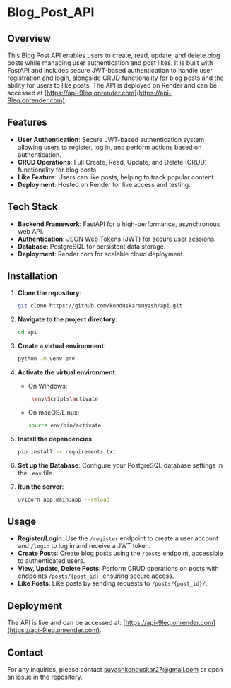# Blog_Post_API

## Overview

This Blog Post API enables users to create, read, update, and delete blog posts while managing user authentication and post likes. It is built with FastAPI and includes secure JWT-based authentication to handle user registration and login, alongside CRUD functionality for blog posts and the ability for users to like posts. The API is deployed on Render and can be accessed at [https://api-9leq.onrender.com](https://api-9leq.onrender.com).

## Features

- **User Authentication**: Secure JWT-based authentication system allowing users to register, log in, and perform actions based on authentication.
- **CRUD Operations**: Full Create, Read, Update, and Delete (CRUD) functionality for blog posts.
- **Like Feature**: Users can like posts, helping to track popular content.
- **Deployment**: Hosted on Render for live access and testing.

## Tech Stack

- **Backend Framework**: FastAPI for a high-performance, asynchronous web API.
- **Authentication**: JSON Web Tokens (JWT) for secure user sessions.
- **Database**: PostgreSQL for persistent data storage.
- **Deployment**: Render.com for scalable cloud deployment.

## Installation

1. **Clone the repository**:
    ```bash
    git clone https://github.com/konduskarsuyash/api.git
    ```
2. **Navigate to the project directory**:
    ```bash
    cd api
    ```
3. **Create a virtual environment**:
    ```bash
    python -m venv env
    ```
4. **Activate the virtual environment**:
    - On Windows:
        ```bash
        .\env\Scripts\activate
        ```
    - On macOS/Linux:
        ```bash
        source env/bin/activate
        ```
5. **Install the dependencies**:
    ```bash
    pip install -r requirements.txt
    ```
6. **Set up the Database**:
    Configure your PostgreSQL database settings in the `.env` file.

7. **Run the server**:
    ```bash
    uvicorn app.main:app --reload
    ```

## Usage

- **Register/Login**: Use the `/register` endpoint to create a user account and `/login` to log in and receive a JWT token.
- **Create Posts**: Create blog posts using the `/posts` endpoint, accessible to authenticated users.
- **View, Update, Delete Posts**: Perform CRUD operations on posts with endpoints `/posts/{post_id}`, ensuring secure access.
- **Like Posts**: Like posts by sending requests to `/posts/{post_id}/`.

## Deployment

The API is live and can be accessed at: [https://api-9leq.onrender.com](https://api-9leq.onrender.com).

## Contact

For any inquiries, please contact suyashkonduskar27@gmail.com or open an issue in the repository.
